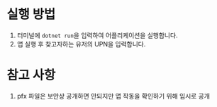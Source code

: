# 실행 방법

1. 터미널에 `dotnet run`을 입력하여 어플리케이션을 실행합니다.
2. 앱 실행 후 찾고자하는 유저의 UPN을 입력합니다.

# 참고 사항

1. pfx 파일은 보안상 공개하면 안되지만 앱 작동을 확인하기 위해 임시로 공개
